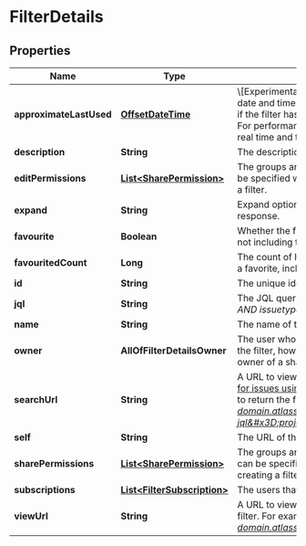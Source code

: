 # FilterDetails

## Properties
Name | Type | Description | Notes
------------ | ------------- | ------------- | -------------
**approximateLastUsed** | [**OffsetDateTime**](OffsetDateTime.md) | \\[Experimental\\] Approximate last used time. Returns the date and time when the filter was last used. Returns &#x60;null&#x60; if the filter hasn&#x27;t been used after tracking was enabled. For performance reasons, timestamps aren&#x27;t updated in real time and therefore may not be exactly accurate. |  [optional]
**description** | **String** | The description of the filter. |  [optional]
**editPermissions** | [**List&lt;SharePermission&gt;**](SharePermission.md) | The groups and projects that can edit the filter. This can be specified when updating a filter, but not when creating a filter. |  [optional]
**expand** | **String** | Expand options that include additional filter details in the response. |  [optional]
**favourite** | **Boolean** | Whether the filter is selected as a favorite by any users, not including the filter owner. |  [optional]
**favouritedCount** | **Long** | The count of how many users have selected this filter as a favorite, including the filter owner. |  [optional]
**id** | **String** | The unique identifier for the filter. |  [optional]
**jql** | **String** | The JQL query for the filter. For example, *project &#x3D; SSP AND issuetype &#x3D; Bug*. |  [optional]
**name** | **String** | The name of the filter. | 
**owner** | **AllOfFilterDetailsOwner** | The user who owns the filter. Defaults to the creator of the filter, however, Jira administrators can change the owner of a shared filter in the admin settings. |  [optional]
**searchUrl** | **String** | A URL to view the filter results in Jira, using the [Search for issues using JQL](#api-rest-api-3-filter-search-get) operation with the filter&#x27;s JQL string to return the filter results. For example, *https://your-domain.atlassian.net/rest/api/3/search?jql&#x3D;project+%3D+SSP+AND+issuetype+%3D+Bug*. |  [optional]
**self** | **String** | The URL of the filter. |  [optional]
**sharePermissions** | [**List&lt;SharePermission&gt;**](SharePermission.md) | The groups and projects that the filter is shared with. This can be specified when updating a filter, but not when creating a filter. |  [optional]
**subscriptions** | [**List&lt;FilterSubscription&gt;**](FilterSubscription.md) | The users that are subscribed to the filter. |  [optional]
**viewUrl** | **String** | A URL to view the filter results in Jira, using the ID of the filter. For example, *https://your-domain.atlassian.net/issues/?filter&#x3D;10100*. |  [optional]
